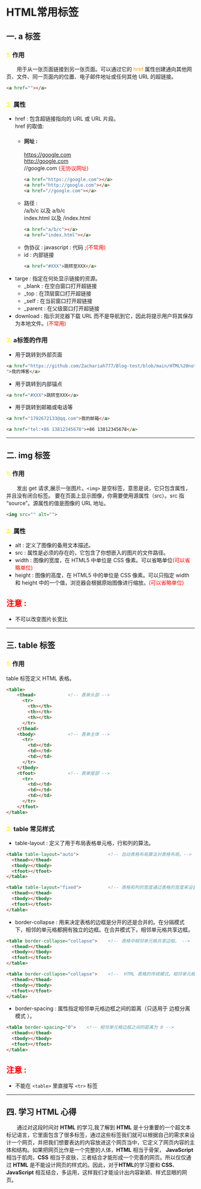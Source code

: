 # HTML常用标签

## 一. a 标签
### <font color=yellow>1.</font> 作用
&emsp;&emsp;用于从一张页面链接到另一张页面。可以通过它的 <font color=orange>href</font> 属性创建通向其他网页、文件、同一页面内的位置、电子邮件地址或任何其他 URL 的超链接。
```html
<a href=""></a>
```
### <font color=yellow>2.</font> 属性
* href : 包含超链接指向的 URL 或 URL 片段。<br>
  href 的取值:<br>
  * ####  网址 : <br>
    https://google.com <br>
    http://google.com <br>
    //google.com <font color=red>(无协议网址)</font><br>
    ```html
    <a href="https://google.com"></a>
    <a href="http://google.com"></a>
    <a href="//google.com"></a>
    ```
  * 路径 : <br> 
    /a/b/c 以及 a/b/c <br>
    index.html 以及 /index.html
    ```html
    <a href="a/b/c"></a>
    <a href="index.html"></a>
    ```
  * 伪协议 : 
  javascript : 代码 ;<font color=red>(不常用)</font>
  * id : 内部链接
    ```html
    <a href="#XXX">跳转至XXX</a>
    ```
* targe : 指定在何处显示链接的资源。
    * _blank : 在空白窗口打开超链接
    * _top : 在顶层窗口打开超链接
    * _self : 在当前窗口打开超链接
    * _parent : 在父级窗口打开超链接
* download : 指示浏览器下载 URL 而不是导航到它，因此将提示用户将其保存为本地文件。<font color=red>(不常用)</font>
### <font color=yellow>3.</font> a标签的作用
* 用于跳转到外部页面
```html
<a href="https://github.com/Zachariah777/Blog-test/blob/main/HTML%20notes-01.md
">我的博客</a>
```
* 用于跳转到内部锚点
```html
<a href="#XXX">跳转至XXX</a>
```
* 用于跳转到邮箱或电话等
```html
<a href="1792672133@qq.com">我的邮箱</a>

<a href="tel:+86 13812345678">+86 13812345678</a>
```
***
## 二. img 标签
### <font color=yellow>1.</font> 作用
&emsp;&emsp;发出 get 请求,展示一张图片。`<img>` 是空标签，意思是说，它只包含属性，并且没有闭合标签。
要在页面上显示图像，你需要使用源属性（src）。src 指 “source”。源属性的值是图像的 URL 地址。
```html
<img src="" alt="">
```
### <font color=yellow>2.</font> 属性
* alt : 定义了图像的备用文本描述。
* src : 属性是必须的存在的，它包含了你想嵌入的图片的文件路径。
* width : 图像的宽度，在 HTML5 中单位是 CSS 像素。可以省略单位<font color=red>(可以省略单位)</font>
* height : 图像的高度，在 HTML5 中的单位是 CSS 像素。可以只指定 width 和 height 中的一个值，浏览器会根据原始图像进行缩放。<font color=red>(可以省略单位)</font> <br>
## <font color=red>注意 : </font>
* 不可以改变图片长宽比
***
## 三. table 标签
### <font color=yellow>1.</font> 作用
table 标签定义 HTML 表格。
```html
<table>
    <thead>            <!-- 表单头部 -->
      <tr>
        <th></th>
        <th></th>
        <th></th>
      </tr>
    </thead>
    <tbody>            <!-- 表单主体 -->
      <tr>
        <td></td>
        <td></td>
        <td></td>
      </tr>
    </tbody>
    <tfoot>            <!-- 表单尾部 -->
      <tr>
        <td></td>
        <td></td>
        <td></td>
      </tr>
    </tfoot>
</table>
```
### <font color=yellow>2.</font> table 常见样式
* table-layout : 定义了用于布局表格单元格，行和列的算法。
```html
<table table-layout="auto">           <!-- 自动表格布局算法对表格布局。-->
  <thead></thead>
  <tbody></tbody>
  <tfoot></tfoot>
</table>

<table table-layout="fixed">          <!-- 表格和列的宽度通过表格的宽度来设置 -->
  <thead></thead>
  <tbody></tbody>
  <tfoot></tfoot>
</table>
```
* border-collapse : 用来决定表格的边框是分开的还是合并的。在分隔模式下，相邻的单元格都拥有独立的边框。在合并模式下，相邻单元格共享边框。
```html
<table border-collapse="collapse">    <!-- 表格中相邻单元格共享边框。 -->
  <thead></thead>
  <tbody></tbody>
  <tfoot></tfoot>
</table>

<table border-collapse="collapse">    <!--  HTML 表格的传统模式。相邻单元格都拥有不同的边框。 -->
  <thead></thead>
  <tbody></tbody>
  <tfoot></tfoot>
</table>
```
* border-spacing : 属性指定相邻单元格边框之间的距离（只适用于 边框分离模式 ）。
```html
<table border-spacing="0">    <!-- 相邻单元格边框之间的距离为 0 -->
  <thead></thead>
  <tbody></tbody>
  <tfoot></tfoot>
</table>
```
## <font color=red>注意 : </font>
* 不能在 `<table>` 里直接写 `<tr>` 标签
***
## 四. 学习 HTML 心得
&emsp;&emsp;通过对这段时间对 **HTML** 的学习,我了解到 **HTML** 是十分重要的一个超文本标记语言，它里面包含了很多标签，通过这些标签我们就可以根据自己的需求来设计一个网页，并把我们想要表达的内容放进这个网页当中，它定义了网页内容的主体和结构。如果把网页比作是一个完整的人体，**HTML** 相当于骨架， **JavaScript** 相当于肌肉，**CSS** 相当于皮肤，三者结合才能形成一个完善的网页。所以仅仅通过 **HTML** 是不能设计网页的样式的。因此，对于**HTML**的学习要和 **CSS**、**JavaScript** 相互结合，多运用，这样我们才能设计出内容新颖、样式显眼的网页。